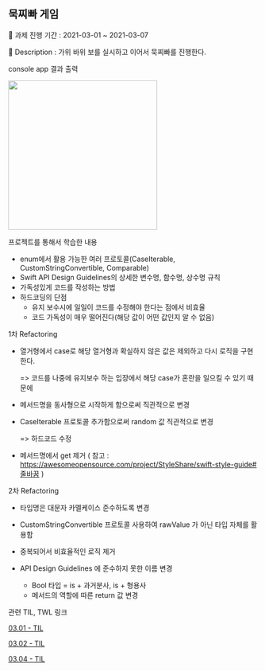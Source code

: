 
## 묵찌빠 게임

📅 과제 진행 기간 : 2021-03-01 ~ 2021-03-07

📕 Description : 가위 바위 보를 실시하고 이어서 묵찌빠를 진행한다.



console app 결과 출력

<img width="300" src="https://user-images.githubusercontent.com/64566207/110244422-f4e45900-7fa1-11eb-976f-7f9c46a45cd6.png">



프로젝트를 통해서 학습한 내용

- enum에서 활용 가능한 여러 프로토콜(CaseIterable, CustomStringConvertible, Comparable)
- Swift API Design Guidelines의 상세한 변수명, 함수명, 상수명 규칙
- 가독성있게 코드를 작성하는 방법
- 하드코딩의 단점
  - 유지 보수시에 일일이 코드를 수정해야 한다는 점에서 비효율
  - 코드 가독성이 매우 떨어진다(해당 값이 어떤 값인지 알 수 없음)



1차 Refactoring

- 열거형에서 case로 해당 열거형과 확실하지 않은 값은 제외하고 다시 로직을 구현한다.

  => 코드를 나중에 유지보수 하는 입장에서 해당 case가 혼란을 일으킬 수 있기 때문에

- 메서드명을 동사형으로 시작하게 함으로써 직관적으로 변경

- CaseIterable 프로토콜 추가함으로써 random 값 직관적으로 변경

  => 하드코드 수정

- 메서드명에서 get 제거 ( 참고 : https://awesomeopensource.com/project/StyleShare/swift-style-guide#줄바꿈 )



2차 Refactoring

- 타입명은 대문자 카멜케이스 준수하도록 변경

- CustomStringConvertible 프로토콜 사용하여 rawValue 가 아닌 타입 자체를 활용함

- 중복되어서 비효율적인 로직 제거

- API Design Guidelines 에 준수하지 못한 이름 변경

  - Bool 타입 = is + 과거분사, is + 형용사
  - 메서드의 역할에 따른 return 값 변경

  

관련 TIL, TWL 링크

[03.01 - TIL](https://velog.io/@leeyoungwoozz/TIL-2021.03.01-Mon)

[03.02 - TIL](https://velog.io/@leeyoungwoozz/TIL-2021.03.02-Tue)

[03.04 - TIL](https://velog.io/@leeyoungwoozz/TIL-2021.03.04-Thu)

